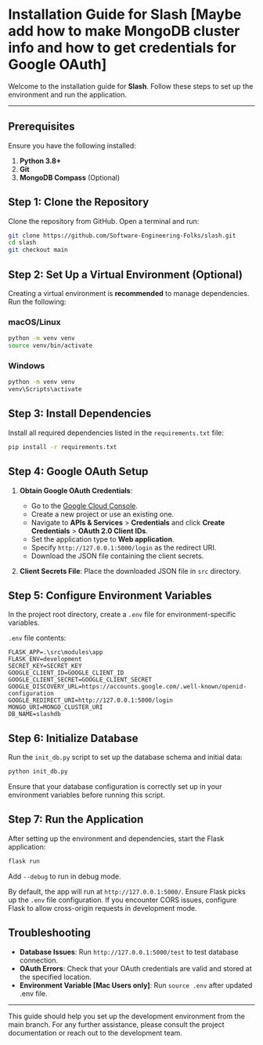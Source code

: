 
# Installation Guide for Slash [Maybe add how to make MongoDB cluster info and how to get credentials for Google OAuth]

Welcome to the installation guide for **Slash**. Follow these steps to set up the environment and run the application.

---

## Prerequisites

Ensure you have the following installed:

1. **Python 3.8+**
2. **Git**
3. **MongoDB Compass** (Optional)

## Step 1: Clone the Repository

Clone the repository from GitHub. Open a terminal and run:

```bash
git clone https://github.com/Software-Engineering-Folks/slash.git
cd slash
git checkout main
```

## Step 2: Set Up a Virtual Environment (Optional)

Creating a virtual environment is **recommended** to manage dependencies. Run the following:

### macOS/Linux
```bash
python -m venv venv
source venv/bin/activate
```

### Windows
```bash
python -m venv venv
venv\Scripts\activate
```

## Step 3: Install Dependencies

Install all required dependencies listed in the `requirements.txt` file:

```bash
pip install -r requirements.txt
```

## Step 4: Google OAuth Setup

1. **Obtain Google OAuth Credentials**: 
   - Go to the [Google Cloud Console](https://console.cloud.google.com/).
   - Create a new project or use an existing one.
   - Navigate to **APIs & Services** > **Credentials** and click **Create Credentials** > **OAuth 2.0 Client IDs**.
   - Set the application type to **Web application**.
   - Specify `http://127.0.0.1:5000/login` as the redirect URI.
   - Download the JSON file containing the client secrets.

2. **Client Secrets File**: Place the downloaded JSON file in ```src``` directory.

## Step 5: Configure Environment Variables

In the project root directory, create a `.env` file for environment-specific variables.

`.env` file contents:

```plaintext
FLASK_APP=.\src\modules\app 
FLASK_ENV=development
SECRET_KEY=SECRET_KEY
GOOGLE_CLIENT_ID=GOOGLE_CLIENT_ID
GOOGLE_CLIENT_SECRET=GOOGLE_CLIENT_SECRET
GOOGLE_DISCOVERY_URL=https://accounts.google.com/.well-known/openid-configuration
GOOGLE_REDIRECT_URI=http://127.0.0.1:5000/login
MONGO_URI=MONGO_CLUSTER_URI
DB_NAME=slashdb
```

## Step 6: Initialize Database

Run the `init_db.py` script to set up the database schema and initial data:

```bash
python init_db.py
```
Ensure that your database configuration is correctly set up in your environment variables before running this script.

## Step 7: Run the Application

After setting up the environment and dependencies, start the Flask application:

```bash
flask run
```
Add ```--debug``` to run in debug mode.

By default, the app will run at `http://127.0.0.1:5000/`. Ensure Flask picks up the `.env` file configuration. If you encounter CORS issues, configure Flask to allow cross-origin requests in development mode.


## Troubleshooting

- **Database Issues**: Run `http://127.0.0.1:5000/test` to test database connection.
- **OAuth Errors**: Check that your OAuth credentials are valid and stored at the specified location.
- **Environment Variable [Mac Users only]**: Run ```source .env``` after updated .env file.

---

This guide should help you set up the development environment from the main branch. For any further assistance, please consult the project documentation or reach out to the development team.
